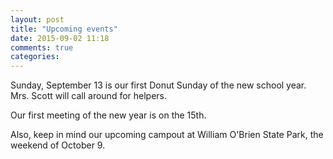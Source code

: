 ```yaml
---
layout: post
title: "Upcoming events"
date: 2015-09-02 11:18
comments: true
categories: 
---
```

Sunday, September 13 is our first Donut Sunday of the new school year. Mrs. Scott will call around for helpers.

Our first meeting of the new year is on the 15th.

Also, keep in mind our upcoming campout at William O'Brien State Park, the weekend of October 9.